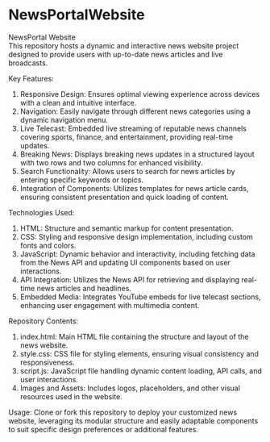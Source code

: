 # NewsPortalWebsite
NewsPortal Website  
This repository hosts a dynamic and interactive news website project designed to provide users with up-to-date news articles and live broadcasts. 

Key Features:

1. Responsive Design: Ensures optimal viewing experience across devices with a clean and intuitive interface.
2. Navigation: Easily navigate through different news categories using a dynamic navigation menu.
3. Live Telecast: Embedded live streaming of reputable news channels covering sports, finance, and entertainment, providing real-time updates.
4. Breaking News: Displays breaking news updates in a structured layout with two rows and two columns for enhanced visibility.
5. Search Functionality: Allows users to search for news articles by entering specific keywords or topics.
6. Integration of Components: Utilizes templates for news article cards, ensuring consistent presentation and quick loading of content.

Technologies Used:

1. HTML: Structure and semantic markup for content presentation.
2. CSS: Styling and responsive design implementation, including custom fonts and colors.
3. JavaScript: Dynamic behavior and interactivity, including fetching data from the News API and updating UI components based on user interactions.
4. API Integration: Utilizes the News API for retrieving and displaying real-time news articles and headlines.
5. Embedded Media: Integrates YouTube embeds for live telecast sections, enhancing user engagement with multimedia content.

Repository Contents:

1. index.html: Main HTML file containing the structure and layout of the news website.
2. style.css: CSS file for styling elements, ensuring visual consistency and responsiveness.
3. script.js: JavaScript file handling dynamic content loading, API calls, and user interactions.
3. Images and Assets: Includes logos, placeholders, and other visual resources used in the website.

Usage:
Clone or fork this repository to deploy your customized news website, leveraging its modular structure and easily adaptable components to suit specific design preferences or additional features.

